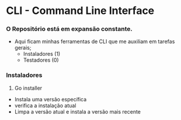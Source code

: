 # CLI - Command Line Interface

### O Repositório está em expansão constante.

- Aqui ficam minhas ferramentas de CLI que me auxiliam em tarefas gerais;
    - Instaladores (1)
    - Testadores (0)

### Instaladores

1. Go installer
  - Instala uma versão específica
  - verifica a instalação atual
  - Limpa a versão atual e instala a versão mais recente
